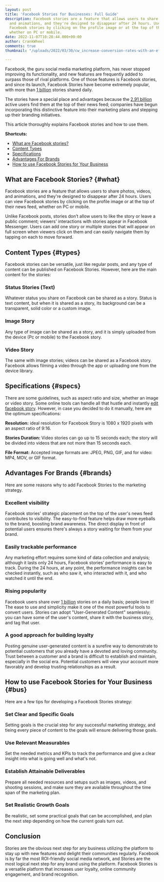 ```yaml
---
layout: post
title: 'Facebook Stories for Businesses: Full Guide'
description: Facebook stories are a feature that allows users to share photos, videos,
  and animations, and they're designed to disappear after 24 hours. Users can view
  Facebook stories by clicking on the profile image or at the top of their news feed,
  whether on PC or mobile.
date: 2022-11-07T10:28:44.000+00:00
author: CrankWheel
comments: true
thumbnail: "/uploads/2022/03/30/cw_increase-conversion-rates-with-an-effective-b2b-sales-funnel-strategy.png"

---
```

Facebook, the guru social media marketing platform, has never stopped improving its functionality, and new features are frequently added to surpass those of rival platforms. One of those features is Facebook stories, and since its launch, Facebook Stories have become extremely popular, with more than [1 billion](https://www.facebook.com/business/ads/stories-ad-format) stories shared daily.

The stories have a special place and advantages because the [2.91 billion](https://www.statista.com/statistics/264810/number-of-monthly-active-facebook-users-worldwide/) active users find them at the top of their news feed; companies have begun incorporating this distinctive feature into their marketing plans and stepping up their branding initiatives.

This article thoroughly explains Facebook stories and how to use them.

**Shortcuts:**

* [What are Facebook stories?](#what)
* [Content Types](#types)
* [Specifications](#specs)
* [Advantages For Brands](#brands)
* [How to use Facebook Stories for Your Business ](#bus)

## **What are Facebook Stories? {#what}**

Facebook stories are a feature that allows users to share photos, videos, and animations, and they're designed to disappear after 24 hours. Users can view Facebook stories by clicking on the profile image or at the top of their news feed, whether on PC or mobile.

Unlike Facebook posts, stories don’t allow users to like the story or leave a public comment; viewers' interactions with stories appear in Facebook Messenger. Users can add one story or multiple stories that will appear on full screen when viewers click on them and can easily navigate them by tapping on each to move forward.

## **Content Types {#types}**

Facebook stories can be versatile, just like regular posts, and any type of content can be published on Facebook Stories. However, here are the main content for the stories:

### **Status Stories (Text)**

Whatever status you share on Facebook can be shared as a story. Status is text content, but when it is shared as a story, its background can be a transparent, solid color or a custom image.

### **Image Story**

Any type of image can be shared as a story, and it is simply uploaded from the device (Pc or mobile) to the Facebook story.

### **Video Story**

The same with image stories; videos can be shared as a Facebook story. Facebook allows filming a video through the app or uploading one from the device library.

## **Specifications {#specs}**

There are some guidelines, such as aspect ratio and size, whether an image or video story. Some online tools can handle all that hustle and instantly [edit facebook story](https://www.adobe.com/express/create/facebook-story). However, in case you decided to do it manually, here are the optimum specifications:

**Resolution:** ideal resolution for Facebook Story is 1080 x 1920 pixels with an aspect ratio of 9:16.

**Stories Duration:** Video stories can go up to 15 seconds each; the story will be divided into videos that are not more than 15 seconds each.

**File Format:** Accepted image formats are: JPEG, PNG, GIF, and for video: MP4, MOV, or GIF format.

## **Advantages For Brands {#brands}**

Here are some reasons why to add Facebook Stories to the marketing strategy.

### **Excellent visibility**

Facebook stories' strategic placement on the top of the user's news feed contributes to visibility. The easy-to-find feature helps draw more eyeballs to the brand, boosting brand awareness. The direct display in front of potential users ensures there's always a story waiting for them from your brand.

### **Easily trackable performance**

Any marketing effort requires some kind of data collection and analysis; although it lasts only 24 hours, Facebook stories' performance is easy to track. During the 24 hours, at any point, the performance insights can be checked instantly, such as who saw it, who interacted with it, and who watched it until the end.

### **Rising popularity**

Facebook users share over [1 billion](https://www.facebook.com/business/ads/stories-ad-format) stories on a daily basis; people love it! The ease to use and simplicity make it one of the most powerful tools to convert users. Stories can adopt "User-Generated Content" seamlessly; you can have some of the user's content, share it with the business story, and tag that user.

### **A good approach for building loyalty**

Posting genuine user-generated content is a surefire way to demonstrate to potential customers that you already have a devoted and loving community. Trust between a customer and a brand is difficult to establish and maintain, especially in the social era. Potential customers will view your account more favorably and develop trusting relationships as a result.

## **How to use Facebook Stories for Your Business {#bus}**

Here are a few tips for developing a Facebook Stories strategy:

### **Set Clear and Specific Goals**

Setting goals is the crucial step for any successful marketing strategy, and tieing every piece of content to the goals will ensure delivering those goals.

### **Use Relevant Measurables**

Set the needed metrics and KPIs to track the performance and give a clear insight into what is going well and what's not.

### **Establish Attainable Deliverables**

Prepare all needed resources and setups such as images, videos, and shooting sessions, and make sure they are available throughout the time span of the marketing plan.

### **Set Realistic Growth Goals**

Be realistic, set some practical goals that can be accomplished, and plan the next step depending on how the current goals turn out.

## **Conclusion**

Stories are the obvious next step for any business utilizing the platform to stay up with new features and delight their communities regularly. Facebook is by far the most ROI-friendly social media network, and Stories are the most logical next step for any brand using the platform. Facebook Stories is a versatile platform that increases user loyalty, online community engagement, and brand recognition.